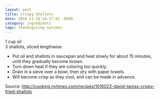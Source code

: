 ```yaml
---
layout: post
title: Crispy Shallots
date: 2016-11-19 14:27:42 -0500
category: ingredients
tags: thanksgiving nytimes
---
```

1 cup oil  
3 shallots, sliced lengthwise  

  * Put oil and shallots in saucepan and heat slowly for about 15 minutes, until they gradually become brown.
  * Turn down heat if they are coloring too quickly.
  * Drain in a sieve over a bowl, then dry with paper towels.
  * Will become crisp as they cool, and can be made in advance.

Source: http://cooking.nytimes.com/recipes/1016022-david-taniss-crispy-fried-shallots  
